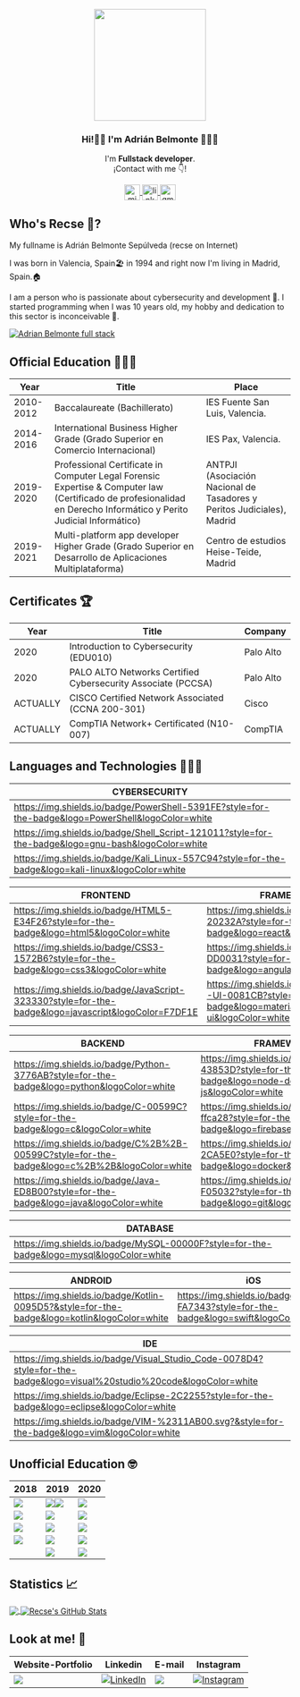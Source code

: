 <p align="center" width="300">
   <img align="center" width="200" src="https://avatars.githubusercontent.com/u/49881984?v=4" />
   <h3 align="center">Hi!👋🏻 I'm Adrián Belmonte 👨🏻‍💻</h3>
</p>

<p align="center">I'm <strong>Fullstack developer</strong>.<br />¡Contact with me 👇!</p>
<p align="center">

  <a href="https://www.instagram.com/therecse/" target="blank">
    <img align="center" src="https://cdn.jsdelivr.net/npm/simple-icons@3.0.1/icons/instagram.svg" alt="midu.dev" height="28px" width="28px" />
  </a>
  <a href="http://linkedin.com/in/belmonteadrian" target="blank">
    <img align="center" src="https://cdn.jsdelivr.net/npm/simple-icons@3.0.1/icons/linkedin.svg" alt="link" height="28px" width="28px" />
  </a>
   <a href=mailto:"adrianbelmonte94@gmail.com" target="blank">
    <img align="center" src="https://cdn.jsdelivr.net/npm/simple-icons@3.0.1/icons/gmail.svg" alt="gmail" height="28px" width="28px" />
  </a>
  
</p>

## Who's Recse 👦?

My fullname is Adrián Belmonte Sepúlveda (recse on Internet)

I was born in Valencia, Spain🏖️ in 1994 and right now I'm living in Madrid, Spain.🏠

I am a person who is passionate about cybersecurity and development 💙. I started programming when I was 10 years old, my hobby and dedication to this sector is inconceivable 🏃.

[![Adrian Belmonte full stack](https://res.cloudinary.com/dwmajyctx/image/upload/v1623680955/_designed_with_EDIT.org_1_d6vos1.jpg)](https://www.adrianbelmonte.es)


## Official Education 👨🏻‍🎓

| Year | Title | Place |
| ------------- | ------------- | ------------- |
| 2010-2012  | Baccalaureate (Bachillerato)  | IES Fuente San Luis, Valencia.  |
| 2014-2016  | International Business Higher Grade (Grado Superior en Comercio Internacional)  | IES Pax, Valencia.  |
| 2019-2020  | Professional Certificate in Computer Legal Forensic Expertise & Computer law (Certificado de profesionalidad en Derecho Informático y Perito Judicial Informático)  | ANTPJI (Asociación Nacional de Tasadores y Peritos Judiciales), Madrid  |
| 2019-2021  | Multi-platform app developer Higher Grade (Grado Superior en Desarrollo de Aplicaciones Multiplataforma)  | Centro de estudios Heise-Teide, Madrid  |
## Certificates 🏆

| Year | Title | Company |
| ------------- | ------------- | ------------- |
| 2020 |  Introduction to Cybersecurity (EDU010)  | Palo Alto  |
| 2020  | PALO ALTO Networks Certified Cybersecurity Associate (PCCSA)  | Palo Alto  |
| ACTUALLY  | CISCO Certified Network Associated (CCNA 200-301)  | Cisco  |
| ACTUALLY | CompTIA Network+ Certificated (N10-007)  | CompTIA  |
## Languages and Technologies 👨🏻‍💻

| CYBERSECURITY |
| ----- | 
| https://img.shields.io/badge/PowerShell-5391FE?style=for-the-badge&logo=PowerShell&logoColor=white |
| https://img.shields.io/badge/Shell_Script-121011?style=for-the-badge&logo=gnu-bash&logoColor=white |
| https://img.shields.io/badge/Kali_Linux-557C94?style=for-the-badge&logo=kali-linux&logoColor=white |


| FRONTEND | FRAMEWORK |
| ----- | ----- |
| https://img.shields.io/badge/HTML5-E34F26?style=for-the-badge&logo=html5&logoColor=white | https://img.shields.io/badge/React-20232A?style=for-the-badge&logo=react&logoColor=61DAFB |
| https://img.shields.io/badge/CSS3-1572B6?style=for-the-badge&logo=css3&logoColor=white | https://img.shields.io/badge/Angular-DD0031?style=for-the-badge&logo=angular&logoColor=white |
| https://img.shields.io/badge/JavaScript-323330?style=for-the-badge&logo=javascript&logoColor=F7DF1E | https://img.shields.io/badge/Material--UI-0081CB?style=for-the-badge&logo=material-ui&logoColor=white |
          
| BACKEND | FRAMEWORK |
| ----- | ----- |
| https://img.shields.io/badge/Python-3776AB?style=for-the-badge&logo=python&logoColor=white | https://img.shields.io/badge/Node.js-43853D?style=for-the-badge&logo=node-dot-js&logoColor=white |
| https://img.shields.io/badge/C-00599C?style=for-the-badge&logo=c&logoColor=white | https://img.shields.io/badge/firebase-ffca28?style=for-the-badge&logo=firebase&logoColor=black |
| https://img.shields.io/badge/C%2B%2B-00599C?style=for-the-badge&logo=c%2B%2B&logoColor=white | https://img.shields.io/badge/Docker-2CA5E0?style=for-the-badge&logo=docker&logoColor=white |
| https://img.shields.io/badge/Java-ED8B00?style=for-the-badge&logo=java&logoColor=white | https://img.shields.io/badge/Git-F05032?style=for-the-badge&logo=git&logoColor=white |

| DATABASE |
| ----- | 
| https://img.shields.io/badge/MySQL-00000F?style=for-the-badge&logo=mysql&logoColor=white |

| ANDROID | iOS | FRAMEWORK | 
| ----- | ----- | ----- |
| https://img.shields.io/badge/Kotlin-0095D5?&style=for-the-badge&logo=kotlin&logoColor=white | https://img.shields.io/badge/Swift-FA7343?style=for-the-badge&logo=swift&logoColor=white  | 	https://img.shields.io/badge/Flutter-02569B?style=for-the-badge&logo=flutter&logoColor=white |

| IDE |
| ----- | 
| https://img.shields.io/badge/Visual_Studio_Code-0078D4?style=for-the-badge&logo=visual%20studio%20code&logoColor=white |
| https://img.shields.io/badge/Eclipse-2C2255?style=for-the-badge&logo=eclipse&logoColor=white |
| https://img.shields.io/badge/VIM-%2311AB00.svg?&style=for-the-badge&logo=vim&logoColor=white |


## Unofficial Education 🤓

| 2018 | 2019 | 2020 |
| ------------- | ------------- | ------------- |
| ![](https://img.shields.io/badge/Google%20Act%C3%ADvate-Curso%20de%20Introducci%C3%B3n%20al%20Desarrollo%20Web:%20HTML-cyan)  |  ![](https://img.shields.io/badge/Udemy-Introducci%C3%B3n%20a%20Linux-red)![](https://img.shields.io/badge/Udemy-Shopify-red)  | ![](https://img.shields.io/badge/Udemy-Bash:%20Interprete%20de%20comandos%20de%20Linux-red)  |
| ![](https://img.shields.io/badge/Google%20Act%C3%ADvate-Curso%20de%20Introducci%C3%B3n%20al%20Desarrollo%20Web:%20CSS-cyan)  | ![](https://img.shields.io/badge/Udemy-Aprende%20PHP%20desde%20cero-red)  | ![](https://img.shields.io/badge/Udemy-Introducci%C3%B3n%20a%20Java%20desde%20cero-red) |
|![](https://img.shields.io/badge/LinkedIn-Big%20Data%20con%20un%20caf%C3%A9-blue)   | ![](https://img.shields.io/badge/Udemy-SQL%20Server:%20Sentencias%20y%20procedimientos-red)  | ![](https://img.shields.io/badge/Udemy-Aprende%20a%20enviar%20correo%20con%20PHP,%20MySQL%20y%20HTML-red)  
| ![](https://img.shields.io/badge/LinkedIn-DevOps%20con%20un%20caf%C3%A9-blue)| ![](https://img.shields.io/badge/Udemy-Desarrollo%20web%20en%20HTML-red)  |  ![](https://img.shields.io/badge/Udemy-M%C3%A1ster%20en%20Python-red)
|   | ![](https://img.shields.io/badge/LinkedIn-Productividad%20con%20un%20caf%C3%A9-blue)  | ![](https://img.shields.io/badge/Codigo%20Facilito-Curso%20profesional%20de%20Python-green)   


## Statistics 📈

<a href="https://github.com/recse/recse">
  <img align="center" src="https://github-readme-stats.vercel.app/api/top-langs/?username=recse&tex&title_color=ffffff&text_color=c9cacc&icon_color=2bbc8a&bg_color=1d1f21&langs_count=10" />
</a>
<a href="https://github.com/recse/recse">
  <img align="center" src="https://github-readme-stats.vercel.app/api?username=recse&show_icons=true&line_height=27&count_private=true&title_color=ffffff&text_color=c9cacc&icon_color=2bbc8a&bg_color=1d1f21" alt="Recse's GitHub Stats" />
</a>

## Look at me! 👀
| Website-Portfolio | Linkedin | E-mail | Instagram |
| ------------- | ------------- | ------------- | ------------- |
| <a href="https://www.adrianbelmonte.com" target="_blank"><img src="https://img.shields.io/badge/www.adrianbelmonte.com-www.adrianbelmonte.com-white">  | <a href="http://linkedin.com/in/belmonteadrian" target="_blank"><img alt="LinkedIn" src="https://img.shields.io/badge/linkedin-%230077B5.svg?style=for-the-badge&logo=linkedin&logoColor=white" /> | <a href="mailto: adrianbelmonte94@gmail.com" target="blank"><img src="https://img.shields.io/badge/gmail-D14836?style=for-the-badge&logo=gmail&logoColor=white" /> | <a href="https://www.instagram.com/therecse/?hl=es" target="_blank"><img alt="Instagram" src="https://img.shields.io/badge/instagram-%23E4405F.svg?style=for-the-badge&logo=Instagram&logoColor=white" /> |



